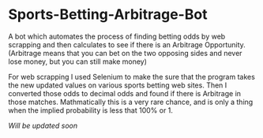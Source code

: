 # Sports-Betting-Arbitrage-Bot
A bot which automates the process of finding betting odds by web scrapping and then calculates to see if there is an Arbitrage Opportunity. 
(Arbitrage means that you can bet on the two opposing sides and never lose money, but you can still make money)

For web scrapping I used Selenium to make the sure that the program takes the new updated values on various sports betting web sites.
Then I converted those odds to decimal odds and found if there is Arbitrage in those matches. Mathmatically this is a very rare chance,
and is only a thing when the implied probability is less that 100% or 1.

*Will be updated soon*
